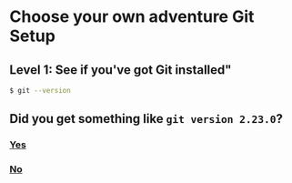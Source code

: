 # Choose your own adventure Git Setup

## Level 1: See if you've got Git installed"

```bash
$ git --version
```
## Did you get something like `git version 2.23.0`?

### [Yes](02-github.md)

### [No](01-git-installation.md)
